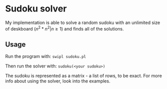 # Sudoku solver
My implementation is able to solve a random sudoku with an unlimited size of deskboard $`({n^2*n^2|n\geq 1})`$
and finds all of the solutions.

## Usage
Run the program with:
```swipl sudoku.pl```

Then run the solver with:
```sudoku(<your sudoku>)```

The sudoku is represented as a matrix - a list of rows, to be exact.
For more info about using the solver, look into the examples.